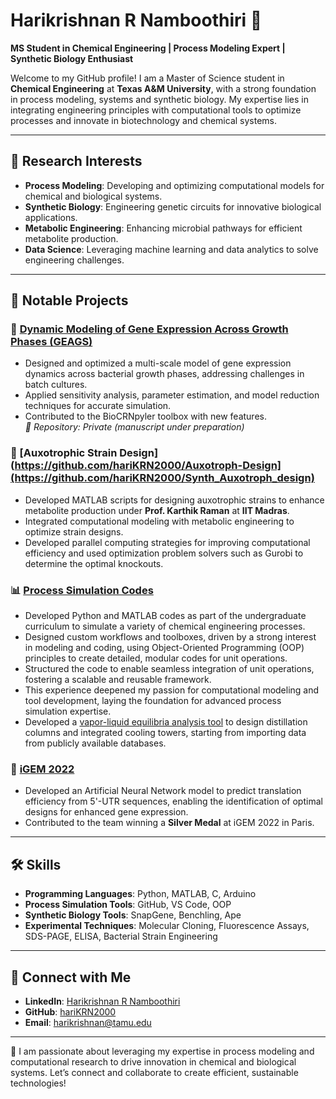 # Harikrishnan R Namboothiri 🌟

**MS Student in Chemical Engineering | Process Modeling Expert | Synthetic Biology Enthusiast**

Welcome to my GitHub profile! I am a Master of Science student in **Chemical Engineering** at **Texas A&M University**, with a strong foundation in process modeling, systems and synthetic biology. My expertise lies in integrating engineering principles with computational tools to optimize processes and innovate in biotechnology and chemical systems.

---

## 🔬 Research Interests

- **Process Modeling**: Developing and optimizing computational models for chemical and biological systems.
- **Synthetic Biology**: Engineering genetic circuits for innovative biological applications.
- **Metabolic Engineering**: Enhancing microbial pathways for efficient metabolite production.
- **Data Science**: Leveraging machine learning and data analytics to solve engineering challenges.

---

## 🚀 Notable Projects

### 🧬 [Dynamic Modeling of Gene Expression Across Growth Phases (GEAGS)](https://github.com/hariKRN2000/GEAGS](https://github.com/hariKRN2000/GEAGS-Files)) 
- Designed and optimized a multi-scale model of gene expression dynamics across bacterial growth phases, addressing challenges in batch cultures.  
- Applied sensitivity analysis, parameter estimation, and model reduction techniques for accurate simulation.  
- Contributed to the BioCRNpyler toolbox with new features.  
*📂 Repository: Private (manuscript under preparation)*

### 🧪 [Auxotrophic Strain Design](https://github.com/hariKRN2000/Auxotroph-Design](https://github.com/hariKRN2000/Synth_Auxotroph_design) 
- Developed MATLAB scripts for designing auxotrophic strains to enhance metabolite production under **Prof. Karthik Raman** at **IIT Madras**.  
- Integrated computational modeling with metabolic engineering to optimize strain designs.  
- Developed parallel computing strategies for improving computational efficiency and used optimization problem solvers such as Gurobi to determine the optimal knockouts.

### 📊 [Process Simulation Codes](https://github.com/hariKRN2000/Process-Simulation-2-Codes)  
- Developed Python and MATLAB codes as part of the undergraduate curriculum to simulate a variety of chemical engineering processes.  
- Designed custom workflows and toolboxes, driven by a strong interest in modeling and coding, using Object-Oriented Programming (OOP) principles to create detailed, modular codes for unit operations.  
- Structured the code to enable seamless integration of unit operations, fostering a scalable and reusable framework.  
- This experience deepened my passion for computational modeling and tool development, laying the foundation for advanced process simulation expertise.  
- Developed a [vapor-liquid equilibria analysis tool](https://github.com/hariKRN2000/Vapour_Liquid_Equilibria_data_analysis) to design distillation columns and integrated cooling towers, starting from importing data from publicly available databases.

### 🌱 [iGEM 2022](https://github.com/hariKRN2000/iGEM-2022)  
- Developed an Artificial Neural Network model to predict translation efficiency from 5'-UTR sequences, enabling the identification of optimal designs for enhanced gene expression.  
- Contributed to the team winning a **Silver Medal** at iGEM 2022 in Paris.  

---

## 🛠️ Skills

- **Programming Languages**: Python, MATLAB, C, Arduino  
- **Process Simulation Tools**: GitHub, VS Code, OOP  
- **Synthetic Biology Tools**: SnapGene, Benchling, Ape  
- **Experimental Techniques**: Molecular Cloning, Fluorescence Assays, SDS-PAGE, ELISA, Bacterial Strain Engineering  

---

## 🌟 Connect with Me

- **LinkedIn**: [Harikrishnan R Namboothiri](https://www.linkedin.com/in/harikrishnan-namboothiri-092799183/)  
- **GitHub**: [hariKRN2000](https://github.com/hariKRN2000)  
- **Email**: [harikrishnan@tamu.edu](mailto:harikrishnan@tamu.edu)  

---

🌟 I am passionate about leveraging my expertise in process modeling and computational research to drive innovation in chemical and biological systems. Let’s connect and collaborate to create efficient, sustainable technologies!
